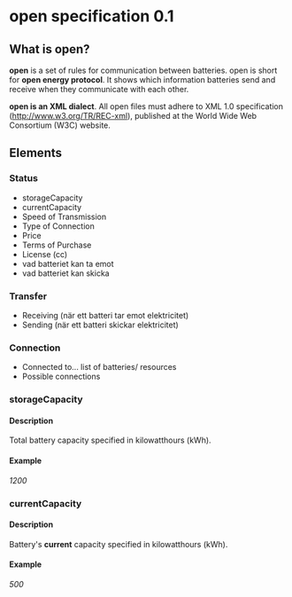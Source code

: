 # open specification 0.1
## What is open?

**open** is a set of rules for communication between batteries. open is short for **open energy protocol**. It shows which information batteries send and receive when they communicate with each other.

**open is an XML dialect**. All open files must adhere to XML 1.0 specification (http://www.w3.org/TR/REC-xml), published at the World Wide Web Consortium (W3C) website.

## Elements
### Status
* storageCapacity
* currentCapacity
* Speed of Transmission
* Type of Connection
* Price
* Terms of Purchase
* License (cc)
* vad batteriet kan ta emot
* vad batteriet kan skicka
### Transfer
* Receiving (när ett batteri tar emot elektricitet)
* Sending (när ett batteri skickar elektricitet)
### Connection
* Connected to... list of batteries/ resources
* Possible connections


### storageCapacity
#### Description
Total battery capacity specified in kilowatthours (kWh).
#### Example
_1200_

### currentCapacity
#### Description
Battery's **current** capacity specified in kilowatthours (kWh).
#### Example
_500_
